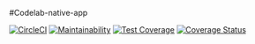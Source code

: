 #Codelab-native-app

[![CircleCI](https://circleci.com/gh/luc-tuyishime/Codelab-native-app.svg?style=svg)](https://circleci.com/gh/luc-tuyishime/Codelab-native-app) [![Maintainability](https://api.codeclimate.com/v1/badges/49904ea7bf75e6b41483/maintainability)](https://codeclimate.com/github/luc-tuyishime/Codelab-native-app/maintainability) [![Test Coverage](https://api.codeclimate.com/v1/badges/49904ea7bf75e6b41483/test_coverage)](https://codeclimate.com/github/luc-tuyishime/Codelab-native-app/test_coverage) [![Coverage Status](https://coveralls.io/repos/github/luc-tuyishime/Codelab-native-app/badge.svg?branch=profile-user)](https://coveralls.io/github/luc-tuyishime/Codelab-native-app?branch=profile-user)
